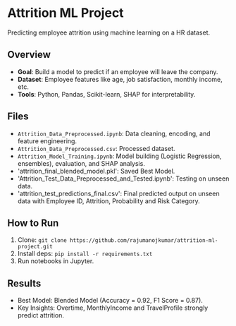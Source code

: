 # Attrition ML Project

Predicting employee attrition using machine learning on a HR dataset.

## Overview
- **Goal**: Build a model to predict if an employee will leave the company.
- **Dataset**: Employee features like age, job satisfaction, monthly income, etc.
- **Tools**: Python, Pandas, Scikit-learn, SHAP for interpretability.

## Files
- `Attrition_Data_Preprocessed.ipynb`: Data cleaning, encoding, and feature engineering.
- `Attrition_Data_Preprocessed.csv`: Processed dataset.
- `Attrition_Model_Training.ipynb`: Model building (Logistic Regression, ensembles), evaluation, and SHAP analysis.
- 'attrition_final_blended_model.pkl': Saved Best Model.
- 'Attrition_Test_Data_Preprocessed_and_Tested.ipynb': Testing on unseen data.
- 'attrition_test_predictions_final.csv': Final predicted output on unseen data with Employee ID, Attrition, Probability and Risk Category.

## How to Run
1. Clone: `git clone https://github.com/rajumanojkumar/attrition-ml-project.git`
2. Install deps: `pip install -r requirements.txt`
3. Run notebooks in Jupyter.

## Results
- Best Model: Blended Model (Accuracy = 0.92, F1 Score = 0.87).
- Key Insights: Overtime, MonthlyIncome and TravelProfile strongly predict attrition.
